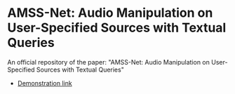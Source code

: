 # AMSS-Net: Audio Manipulation on User-Specified Sources with Textual Queries

An official repository of the paper: "AMSS-Net: Audio Manipulation on User-Specified Sources with Textual Queries"

- [Demonstration link](https://kuielab.github.io/AMSS-Net/)